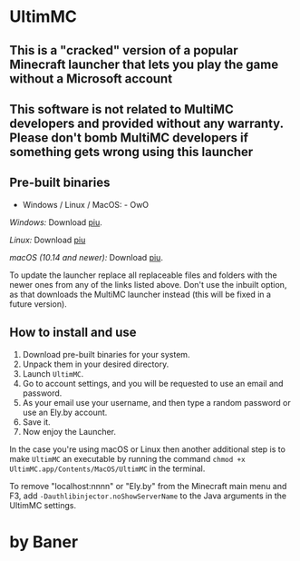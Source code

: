 # UltimMC

## This is a "cracked" version of a popular Minecraft launcher that lets you play the game without a Microsoft account

## This software is not related to MultiMC developers and provided without any warranty. Please don't bomb MultiMC developers if something gets wrong using this launcher

## Pre-built binaries

- Windows / Linux / MacOS: - OwO

*Windows:* Download [piu](https://www.guilded.gg/Banlive/groups/Dv1Mm2p3/channels/78f0ab5a-8617-4ad6-88ed-a2b01f6a368c/docs/385537).

*Linux:* Download [piu](https://www.guilded.gg/Banlive/groups/Dv1Mm2p3/channels/78f0ab5a-8617-4ad6-88ed-a2b01f6a368c/docs/385537)

*macOS (10.14 and newer):* Download [piu](https://www.guilded.gg/Banlive/groups/Dv1Mm2p3/channels/78f0ab5a-8617-4ad6-88ed-a2b01f6a368c/docs/385537).

To update the launcher replace all replaceable files and folders with the newer ones from any of the links listed above. Don't use the inbuilt option, as that downloads the MultiMC launcher instead (this will be fixed in a future version).

## How to install and use

1. Download pre-built binaries for your system.
2. Unpack them in your desired directory.
3. Launch `UltimMC`.
4. Go to account settings, and you will be requested to use an email and password.
5. As your email use your username, and then type a random password or use an Ely.by account.
6. Save it.
7. Now enjoy the Launcher.

In the case you're using macOS or Linux then another additional step is to make `UltimMC` an executable by running the command `chmod +x UltimMC.app/Contents/MacOS/UltimMC` in the terminal.

To remove "localhost:nnnn" or "Ely.by" from the Minecraft main menu and F3, add `-Dauthlibinjector.noShowServerName` to the Java arguments in the UltimMC settings.

# by Baner
